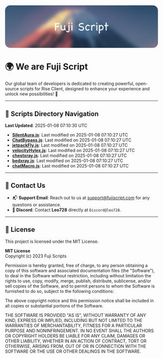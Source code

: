 ![Banner](.github/b.webp)

# 🌍 **We are Fuji Script**

Our global team of developers is dedicated to creating powerful, open-source scripts for Rise Client, designed to enhance your experience and unlock new possibilities! 🌟

---
<!-- SCRIPTS_NAVIGATION_START -->
## 📂 **Scripts Directory Navigation**

**Last Updated**: 2025-01-08 07:10:30 UTC

- **[SilentAura.js](scripts/SilentAura.js)**: Last modified on 2025-01-08 07:10:27 UTC
- **[ChatBypass.js](scripts/ChatBypass.js)**: Last modified on 2025-01-08 07:10:27 UTC
- **[jetpackFly.js](scripts/jetpackFly.js)**: Last modified on 2025-01-08 07:10:27 UTC
- **[velocityHylex.js](scripts/velocityHylex.js)**: Last modified on 2025-01-08 07:10:27 UTC
- **[chestxray.js](scripts/chestxray.js)**: Last modified on 2025-01-08 07:10:27 UTC
- **[bedxray.js](scripts/bedxray.js)**: Last modified on 2025-01-08 07:10:27 UTC
- **[chatMacro.js](scripts/chatMacro.js)**: Last modified on 2025-01-08 07:10:27 UTC

<!-- SCRIPTS_NAVIGATION_END -->

---

## 💬 **Contact Us**  
- 📬 **Support Email**: Reach out to us at [support@fujiscript.com](mailto:support@fujiscript.com) for any questions or assistance.  
- 💬 **Discord**: Contact **Leo728** directly at `Discord@leo728`.

---

## 📜 **License**

This project is licensed under the MIT License.  

**MIT License**  
Copyright (c) 2023 Fuji Scripts  

Permission is hereby granted, free of charge, to any person obtaining a copy of this software and associated documentation files (the "Software"), to deal in the Software without restriction, including without limitation the rights to use, copy, modify, merge, publish, distribute, sublicense, and/or sell copies of the Software, and to permit persons to whom the Software is furnished to do so, subject to the following conditions:  

The above copyright notice and this permission notice shall be included in all copies or substantial portions of the Software.  

THE SOFTWARE IS PROVIDED "AS IS", WITHOUT WARRANTY OF ANY KIND, EXPRESS OR IMPLIED, INCLUDING BUT NOT LIMITED TO THE WARRANTIES OF MERCHANTABILITY, FITNESS FOR A PARTICULAR PURPOSE AND NONINFRINGEMENT. IN NO EVENT SHALL THE AUTHORS OR COPYRIGHT HOLDERS BE LIABLE FOR ANY CLAIM, DAMAGES OR OTHER LIABILITY, WHETHER IN AN ACTION OF CONTRACT, TORT OR OTHERWISE, ARISING FROM, OUT OF OR IN CONNECTION WITH THE SOFTWARE OR THE USE OR OTHER DEALINGS IN THE SOFTWARE.  
